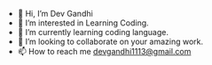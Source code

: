 - 👋 Hi, I’m Dev Gandhi
- 👀 I’m interested in Learning Coding.
- 🌱 I’m currently learning coding language. 
- 💞️ I’m looking to collaborate on your amazing work.
- 📫 How to reach me devgandhi1113@gmail.com

<!---
dgandhi676/dgandhi676 is a ✨ special ✨ repository because its `README.md` (this file) appears on your GitHub profile.
You can click the Preview link to take a look at your changes.
--->
